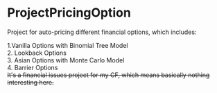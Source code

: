 # ProjectPricingOption
Project for auto-pricing different financial options, which includes:  

1.Vanilla Options with Binomial Tree Model   
2. Lookback Options  
3. Asian Options with Monte Carlo Model  
4. Barrier Options  
~~It's a financial issues project for my GF, which means basically nothing interesting here.~~

